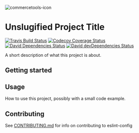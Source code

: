 <!-- This is the readme template for commercetools nodejs projects. We recommend you following this format when writing a readme project -->
<!-- Commercetools Logo -->
![commercetools-icon](https://github.com/commercetools/press-kit/blob/master/PNG/72DPI/CT%20logo%20horizontal%20RGB%2072dpi.png?raw=true)

# Unslugified Project Title
<!-- Badges -->
[![Travis Build Status][travis-icon]][travis]
[![Codecov Coverage Status][codecov-icon]][codecov]
[![David Dependencies Status][david-icon]][david]
[![David devDependencies Status][david-dev-icon]][david-dev]

A short description of what this project is about.

<!-- Getting started section -->
## Getting started

## Usage
How to use this project, possibly with a small code example.

<!-- Contributing section. You should have a CONTRIBUTING.md file in your project -->
## Contributing
See [CONTRIBUTING.md](CONTRIBUTING.md) for info on contributing to eslint-config

[commercetools]: https://commercetools.com/
[travis]: https://travis-ci.org/commercetools/project-title
[travis-icon]: https://img.shields.io/travis/commercetools/project-title/master.svg?style=flat-square
[codecov]: https://codecov.io/gh/commercetools/project-title
[codecov-icon]: https://img.shields.io/codecov/c/github/commercetools/project-title.svg?style=flat-square
[david]: https://david-dm.org/commercetools/project-title
[david-icon]: https://img.shields.io/david/commercetools/project-title.svg?style=flat-square
[david-dev]: https://david-dm.org/commercetools/project-title?type=dev
[david-dev-icon]: https://img.shields.io/david/dev/commercetools/project-title.svg?style=flat-square

